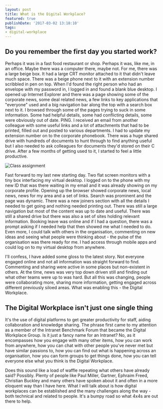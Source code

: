 ```yaml
---
layout: post
title: What is the Digital Workplace?
featured: true
publishDate: '2017-03-02 13:18:10'
tags:
- digital-workplace
---
```


## Do you remember the first day you started work?

Perhaps it was in a fast food restaurant or shop. Perhaps it was, like me, in an office. Maybe there was a computer there, maybe not. For me, there was a large beige box. It had a large CRT monitor attached to it that didn't leave much space. There was a beige phone next to it with an extension number scribbled in pen on top. When I'd found the right person who had an envelope with my password in, I logged in and found a blank blue desktop. I opened up Internet Explorer and there was a page showing some of the corporate news, some deal related news, a few links to key applications that "everyone" used and a big navigation bar along the top with a search box next to it. I browsed through some of the pages trying to suck in some information. Some had helpful details, some had conflicting details, some were obviously out of date. PING. I received an email from another colleague with some useful links and a lot of attachments that had to be printed, filled out and posted to various departments. I had to update my extension number on to the corporate phonebook. There was a huge shared drive with hundreds of documents to hunt through to find anything useful but I also needed to ask colleagues for documents they'd stored on their C drive. After a few months of getting used to it, I started to feel a little productive.

![Class assignment](/assets/2017/03/Students_working_on_class_assignment_in_computer_lab.jpg)

Fast forward to my last new starting day. Two flat screen monitors with a tiny box interfacing my virtual desktop. I logged on to the phone with my new ID that was there waiting in my email and it was already showing on my corporate profile. Opening up the browser showed corporate news, local news, news for my area and a set of links. Search was prominent and the page was dynamic. There was a new joiners section with all the details I needed to get going and nothing needed printing out. There was still a large navigation but most of the content was up to date and useful. There was still a shared drive but there was also a set of sites holding relevant information. Booking leave was online and if I had a question, there was a prompt asking if I needed help that then showed me what I needed to do. Even more, I could talk with others in the organisation, commenting on new ideas and seeing what people were thinking about - the pulse of the organisation was there ready for me. I had access through mobile apps and could log on to my virtual desktop from anywhere.

I'll confess, I have added some gloss to the latest story. Not everyone engaged online and not all information was straight forward to find. Commenting and sharing were active in some places but non-existent in others. At the time, news was very top down driven still and finding out what other teams were up to was hard. But all this was changing, people were collaborating more, sharing more information, getting engaged across different previously siloed areas. What was enabling this - the Digital Workplace.

## The Digital Workplace isn't just one single thing
It's the use of digital platforms to get greater productivity for staff, aiding collaboration and knowledge sharing. The phrase first came to my attention as a member of the Intranet Benchmark Forum that became the Digital Workplace Group. Is it just a fancy name for an Intranet? No, as it encompasses how you engage with many other items, how you can work from anywhere, how you can chat with other people you've never met but have similar passions to, how you can find out what is happening across an organisation, how you can form groups to get things done, how you can tell everyone else what you think is the Digital Workplace.

Does this sound like a load of waffle repeating what others have already said? Possibly. Plenty of people like Paul Miller, Gartner, Ephraim Freed, Christian Buckley and many others have spoken about it and often in a more eloquent way than I have here. What I will talk about is how digital workplaces can be established and the many challenges along the way - both technical and related to people. It's a bumpy road so what 4x4s are out there to help.

